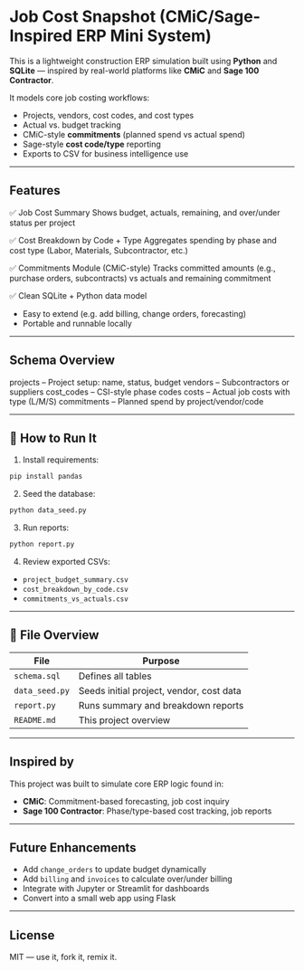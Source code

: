 
# Job Cost Snapshot (CMiC/Sage-Inspired ERP Mini System)

This is a lightweight construction ERP simulation built using **Python** and **SQLite** — inspired by real-world platforms like **CMiC** and **Sage 100 Contractor**.

It models core job costing workflows:

- Projects, vendors, cost codes, and cost types
- Actual vs. budget tracking
- CMiC-style **commitments** (planned spend vs actual spend)
- Sage-style **cost code/type** reporting
- Exports to CSV for business intelligence use

---

## Features

✅ Job Cost Summary
Shows budget, actuals, remaining, and over/under status per project

✅ Cost Breakdown by Code + Type
Aggregates spending by phase and cost type (Labor, Materials, Subcontractor, etc.)

✅ Commitments Module (CMiC-style)
Tracks committed amounts (e.g., purchase orders, subcontracts) vs actuals and remaining commitment

✅ Clean SQLite + Python data model

- Easy to extend (e.g. add billing, change orders, forecasting)
- Portable and runnable locally

---

## Schema Overview

projects – Project setup: name, status, budget
vendors – Subcontractors or suppliers
cost_codes – CSI-style phase codes
costs – Actual job costs with type (L/M/S)
commitments – Planned spend by project/vendor/code

---

## 🚀 How to Run It

1. Install requirements:

```bash
pip install pandas
```

2. Seed the database:

```bash
python data_seed.py
```

3. Run reports:

```bash
python report.py
```

4. Review exported CSVs:

- `project_budget_summary.csv`
- `cost_breakdown_by_code.csv`
- `commitments_vs_actuals.csv`

---

## 📂 File Overview

| File             | Purpose                                  |
| ---------------- | ---------------------------------------- |
| `schema.sql`   | Defines all tables                       |
| `data_seed.py` | Seeds initial project, vendor, cost data |
| `report.py`    | Runs summary and breakdown reports       |
| `README.md`    | This project overview                    |

---

## Inspired by

This project was built to simulate core ERP logic found in:

- **CMiC**: Commitment-based forecasting, job cost inquiry
- **Sage 100 Contractor**: Phase/type-based cost tracking, job reports

---

## Future Enhancements

- Add `change_orders` to update budget dynamically
- Add `billing` and `invoices` to calculate over/under billing
- Integrate with Jupyter or Streamlit for dashboards
- Convert into a small web app using Flask

---

## License

MIT — use it, fork it, remix it.
